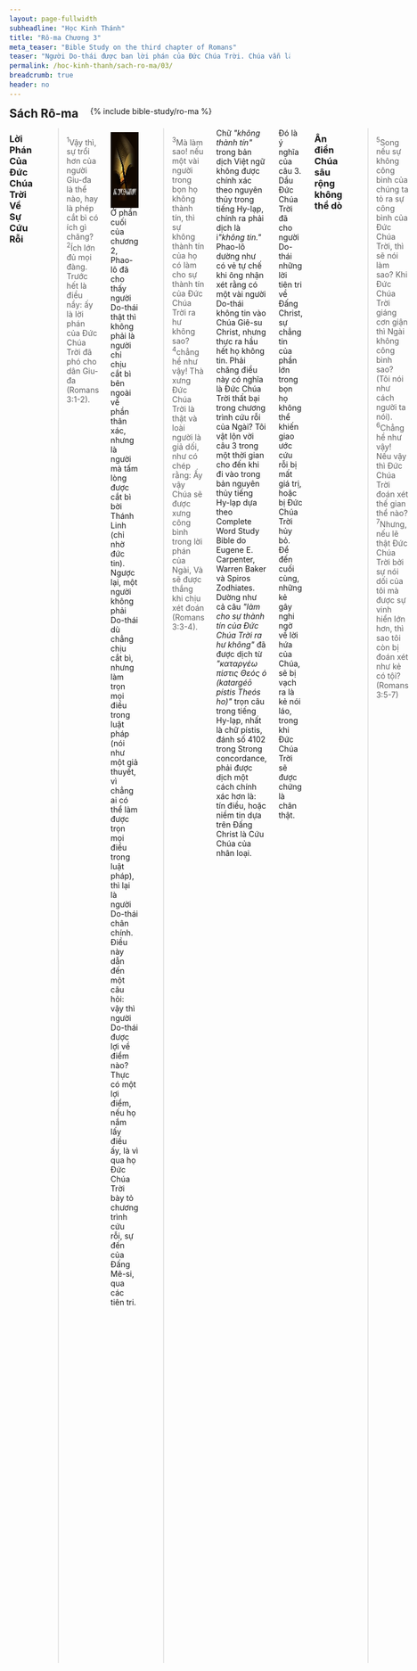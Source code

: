 ```yaml
---
layout: page-fullwidth
subheadline: "Học Kinh Thánh"
title: "Rô-ma Chương 3"
meta_teaser: "Bible Study on the third chapter of Romans"
teaser: "Người Do-thái được ban lời phán của Đức Chúa Trời. Chúa vẫn là Đấng công bình dù những người tin Ngài thất bại về mọi phương diện. Ân điển Chúa sâu rộng không thể dò khi đặt trước bối cảnh của sự bại hoại của nhân gian. Cả nhân loại sống dưới sự nguyền rủa. Mục đích của luật pháp là để kết án cả nhân loại. Giảng về ân điển thì sẽ bị lên án là cổ động cho tội lỗi. Chẳng một ai nhờ luật pháp mà được xưng công bình. Sự công bình của Đức Chúa Trời được ban cho mọi kẻ tin. Được xưng công bình cách nhưng không. Vì sự cứu rỗi là nhờ ân điển và bởi đức tin, do đó không ai có thể khoe mình. Giảng về đức tin thì sẽ bị lên án là bài trừ luật pháp."
permalink: /hoc-kinh-thanh/sach-ro-ma/03/
breadcrumb: true
header: no
---
```

<!--more-->
<div class="row">
<div class="bible-index medium-4 medium-push-8 columns">
<h2 style="margin: 0px">Sách Rô-ma</h2>
        {% include bible-study/ro-ma %}
</div><!-- /.medium-4.columns -->
<div class="medium-8 medium-pull-4 columns" markdown="1">

### Lời Phán Của Đức Chúa Trời Về Sự Cứu Rỗi

> <sup>1</sup>Vậy thì, sự trổi hơn của người Giu-đa là thể nào, hay là phép cắt bì có ích gì chăng? <sup>2</sup>Ích lớn đủ mọi đàng. Trước hết là điều nầy: ấy là lời phán của Đức Chúa Trời đã phó cho dân Giu-đa (Romans 3:1-2).

<div>
<p>
<img alt src="/images/no-condemnation.jpg" style="border: 0px none; margin: 7px 15px 0px 0px; max-width: 100%; height: 136px; padding: 0px; float: left;">
Ở phần cuối của chương 2, Phao-lô đã cho thấy người Do-thái thật thì không phải là người chỉ chịu cắt bì bên ngoài về phần thân xác, nhưng là người mà tấm lòng được cắt bì bời Thánh Linh (chỉ nhờ đức tin). Ngược lại, một người không phải Do-thái dù chẳng chịu cắt bì, nhưng làm trọn mọi điều trong luật pháp (nói như một giả thuyết, vì chẳng ai có thể làm được trọn mọi điều trong luật pháp), thì lại là người Do-thái chân chính. Điều này dẫn đến một câu hỏi: vậy thì người Do-thái được lợi về điểm nào? Thực có một lợi điểm, nếu họ nắm lấy điều ấy, là vì qua họ Đức Chúa Trời bày tỏ chương trình cứu rỗi, sự đến của Đấng Mê-si, qua các tiên tri.
</p>
</div>

> <sup>3</sup>Mà làm sao! nếu một vài người trong bọn họ không thành tín, thì sự không thành tín của họ có làm cho sự thành tín của Đức Chúa Trời ra hư không sao? <sup>4</sup>chẳng hề như vậy! Thà xưng Đức Chúa Trời là thật và loài người là giả dối, như có chép rằng: Ấy vậy Chúa sẽ được xưng công bình trong lời phán của Ngài, Và sẽ được thắng khi chịu xét đoán (Romans 3:3-4).

Chữ <span style="font-style: italic;">"không thành tín"</span> trong bản dịch Việt ngữ không được chính xác theo nguyên thủy trong tiếng Hy-lạp, chính ra phải dịch là i<span style="font-style: italic;">"không tin."</span> Phao-lô dường như có vẻ tự chế khi ông nhận xét rằng có một vài người Do-thái không tin vào Chúa Giê-su Christ, nhưng thực ra hầu hết họ không tin. Phải chăng điều này có nghĩa là Đức Chúa Trời thất bại trong chương trình cứu rỗi của Ngài? Tôi vật lộn vời câu 3 trong một thời gian cho đến khi đi vào trong bản nguyên thủy tiếng Hy-lạp dựa theo Complete Word Study Bible do Eugene E. Carpenter, Warren Baker và Spiros Zodhiates. Dường như cả câu <span style="font-style: italic;">"làm cho sự thành tín của Đức Chúa Trời ra hư không"</span> đã được dịch từ <span style="font-style: italic;">"καταργέω πίστις Θεός ὁ (katargéō pístis Theós ho)"</span> trọn câu trong tiếng Hy-lạp, nhất là chữ pístis, đánh số 4102 trong Strong concordance, phải được dịch một cách chính xác hơn là: tín điều, hoặc niềm tin dựa trên Đấng Christ là Cứu Chúa của nhân loại.

Đó là ý nghĩa của câu 3. Dầu Đức Chúa Trời đã cho người Do-thái những lời tiên tri về Đấng Christ, sự chẳng tin của phần lớn trong bọn họ không thể khiến giao ước cứu rỗi bị mất giá trị, hoặc bị Đức Chúa Trời hủy bỏ. Để đến cuối cùng, những kẻ gây nghi ngờ về lời hứa của Chúa, sẽ bị vạch ra là kẻ nói láo, trong khi Đức Chúa Trời sẽ được chứng là chân thật.

### Ân điển Chúa sâu rộng không thể dò

> <sup>5</sup>Song nếu sự không công bình của chúng ta tỏ ra sự công bình của Đức Chúa Trời, thì sẽ nói làm sao? Khi Đức Chúa Trời giáng cơn giận thì Ngài không công bình sao? (Tôi nói như cách người ta nói). <sup>6</sup>Chẳng hề như vậy! Nếu vậy thì Đức Chúa Trời đoán xét thế gian thể nào? <sup>7</sup>Nhưng, nếu lẽ thật Đức Chúa Trời bởi sự nói dối của tôi mà được sự vinh hiển lớn hơn, thì sao tôi còn bị đoán xét như kẻ có tội? (Romans 3:5-7)

Tôi không rõ tại sao Phao-lô lại viết về điều này. Chính tôi sẽ không bao giờ đặt nên nghi vấn triết lý dường như có ý nói: Chúa cần tôi là người không công bình để Ngài được xưng công bình. Nhưng nếu trong cộng đồng tín hữu Rô-ma có nhiều người Hy-lạp thích triết lý, chắc họ sẽ hỏi, và đó là lý do Phao-lô viết nên điều này. Tôi sẽ không thèm trả lời câu hỏi này, vì những người hỏi như vậy chắc có lẽ chẳng cần nghe câu trả lời. Trong 1 Corinthians 1:22-23 Phao-lô đã viết rằng người Do-thái thì đòi những dấu hiệu, còn người Hy-lạp thì đòi triết lý, còn ông thì chỉ muốn giảng về sự Chúa chịu đóng đình. Có lẽ khi viết thơ Cô-rin-tô Phao-lô đã ý thức rằng trả lời những câu hỏi đó chỉ là vô ích.

### Giảng về ân điển thì sẽ bị lên án là cổ động cho tội lỗi

> <sup>8</sup>Vậy thì, sao chúng ta không làm sự dữ cho được sự lành, như kẻ gièm pha đã cáo và quyết rằng chúng ta dạy điều ấy? Sự đoán phạt những người đó là công bình. (Romans 3:8)
 
Có điều gì về Phao-lô, hay là điều ông thường rao giảng, khiến nhiều người kiện cáo rằng ông thúc dục người ta phạm tội? Phao-lô gọi đây là một sự kiện cáo không dựa trên sự thật. Nếu chúng ta đọc tiếp những phần sau của thơ Rô-ma sẽ thấy nguyên nhân của những sự kiện cáo này. Nhiều người hẳn đã kiện cáo ông dựa trên những điều Phao-lô đã truyền giảng nhiều nơi ông đã đi qua. Họ kiện rằng ông quá dễ dàng về vấn đề tội lỗi, rằng ông khiến ân điển trở nên rẻ mạt, rằng sự ông cứ giảng dạy về ân điển lạ lùng của Chúa khiến người ta phạm tội. 

Phao-lô viết những người đó bị đoán phạt là đáng lắm. Tôi thấy những kẻ xuyên tạc Phao-lô có thể bị đoán phạt về hai phương diện. Một, hiển nhiên là vì họ bị đoán phạt chung với toàn thể thế gian. Hai, là vì Chúa đã mở một con đường mới qua Đấng Christ mà Phao-lô đang rao giảng, con đường cho kẻ có tội được sự sống cách nhưng không, nhưng những kẻ cậy luật pháp không thể chịu được để bất cứ ai được sự cứu rỗi dễ dàng như vậy, họ thà chịu sự đoán xét dưới luật pháp hơn nhìn nhận tình trạng tội lỗi tột cùng và hạ mình giống như những kẻ mà họ gọi là người tội lỗi. Làm sao họ được vào nước trời nếu họ không nhận ân điển nhưng không của Chúa? Đó là sự đoán phạt thứ hai mà Phao-lô đã cảnh cáo họ. Chúa Giê-su hẳn đã nói về những hạng người này trong ngụ ngôn người con hoang đàng, mà người anh đã phàn nàn với cha về sự quá dễ dãi với kẻ đi hoang trở về.

### Cả nhân loại bị dưới sự nguyền rủa

> <sup>9</sup>Thế nào! Chúng ta có điều gì hơn chăng? Chẳng có, vì chúng ta đã tỏ ra rằng người Giu-đa và người Gờ-réc thảy đều phục dưới quyền tội lỗi, <sup>10</sup>như có chép rằng: Chẳng có một người công bình nào hết, dẫu một người cũng không. <sup>11</sup>Chẳng có một người nào hiểu biết, Chẳng có một người nào tìm kiếm Đức Chúa Trời. <sup>12</sup>Chúng nó đều sai lạc cả, thảy cùng nhau ra vô ích; Chẳng có một người làm điều lành, dẫu một người cũng không. <sup>13</sup>Họng chúng nó như huyệt mả mở ra; Dùng lưỡi mình để phỉnh gạt; Dưới môi chúng nó có nọc rắn hổ mang. <sup>14</sup>Miệng chúng nó đầy những lời nguyền rủa và cay đắng. <sup>15</sup>Chúng nó có chơn nhẹ nhàng đặng làm cho đổ máu. <sup>16</sup>Trên đường lối chúng nó rặc những sự tàn hại và khổ nạn, <sup>17</sup>Chúng nó chẳng hề biết con đường bình an. <sup>18</sup>Chẳng có sự kính sợ Đức Chúa Trời ở trước mặt chúng nó. (Romans 3:9-18)
  
<span style="font-style: italic;">"Chúng ta"</span> đây là ai? Rô-ma 1:5-6 (Romans 1:5-6) cho thấy dường như đa số thành phần tín hữu ở hội thánh Rô-ma là người không phải gốc Do-thái.  Thế mà Phao-lô tốn nhiều tâm huyết tìm cách giúp họ đặt vấn đề luật pháp vào đúng chỗ của nó liên hệ đến sự cứu rỗi. Nhưng điều quan trọng là, Do-thái hoặc ngoại bang, hoặc Cơ-đốc Nhân trong thời đại chúng ta, mỗi nhóm người đều có luật pháp riêng, và như thế tất cả đều ở dưới quyền lực của tội lỗi.

Luật pháp có những ảnh hưởng khác nhau tùy theo hạng người. Người Do-thái thì suy nghĩ vì họ có luật pháp Môi-se, họ được nâng lên địa vị cao hơn người ngoại bang. Có lẽ họ được trấn an (dù có thể chỉ là ảo tưởng) rằng những của lễ hi sinh có hiệu năng cất đi tội lỗi của họ, và họ được trở nên người vô tội cho đến khi lại phải dâng của lễ nữa. Nhưng giả dụ sai lầm này cũng đầy dẫy trong thế giới người không thuộc gốc Do-thái. Họ cũng có luật pháp của lương tâm và cách riêng của họ để cúng tế hầu xoa dịu mặc cảm tội lỗi. Tôi đã từng gặp một người, sau khi tôi chia xẻ với ông về Đấng Christ, ông liền tự bênh vực sự công chính của mình bằng cách kể cho tôi nghe những trường hợp ông dùng kỹ năng về y khoa để giúp đỡ những thuyền nhân đang trên đường đi tìm tự do. Chính tổ phụ chúng ta cũng tìm cách che đậy tình trạng tội lỗi của mình bằng chiếc áo đan bằng lá cây.

Do đó Phao-lô thấy điều cần yếu để nhắc nhở họ về công việc thực sự của luật pháp: để bày ra sự hư nát bại hoại của họ, chứ không phải để đem lại sự công bình như họ tưởng.

### Mục đích của luật pháp là để kết án cả nhân loại

> <sup>19</sup>Vả, chúng ta biết rằng những điều mà luật pháp nói, là nói cho mọi kẻ ở dưới luật pháp, hầu cho miệng nào cũng phải ngậm lại, cả thiên hạ đều nhận tội trước mặt Đức Chúa Trời; (Romans 3:19)
   
Những ai ở dưới luật pháp? Rõ ràng Phao-lô viết thơ này cho hội thánh Rô-ma, do đó thành phần đọc thơ này hẳn đa số phải là <span style="font-style: italic;">"dưới luật pháp."</span> Nhưng nếu chúng ta đọc trước Rô-ma 6:14 (Romans 6:14), Phao-lô nhắc nhở hội thánh về sự kiện thực hữu là họ phải biết mình KHÔNG ở dưới luật pháp. Nhưng bằng chứng là Phao-lô đã phải viết thư này, do đó họ cần kiểm lại cho đúng vai trò của luật pháp trong chương trình cứu rỗi của Đức Chúa Trời. Luật pháp chỉ nói với những kẻ ở dưới luật pháp. Các bạn là người Cơ-đốc có ở dưới luật pháp không? Các bạn muốn ở dưới luật pháp? Nhưng Phao-lô nói bạn KHÔNG ở dưới luật pháp (Romans 6:14), vậy thì tôi không hiểu về điều gì? Theo đoạn Kinh thánh này, nếu bạn chọn ở dưới luật pháp, bạn phải ngậm miệng và nhận rằng mình đang ở trong sự sai lầm.

### Chẳng một ai nhờ luật pháp mà được xưng công bình

> <sup>20</sup>Vì chẳng có một người nào bởi việc làm theo luật pháp mà sẽ được xưng công bình trước mặt Ngài, vì luật pháp cho người ta biết tội lỗi. (Romans 3:20)
    
Trái với sự suy tưởng của đại đa số Cơ-đốc Nhân, việc làm dưới sự hướng dẫn của luật pháp không giúp đỡ họ trong mối liên hệ với Đức Chúa Trời, và cũng chẳng giúp họ được sự công bình của Ngài. Thực ra, khi người ta càng cậy vào luật pháp, thì mặc cảm tội lỗi càng gia tăng, vì đó là công việc của luật pháp: gia tăng sự nhận biết tình trạng tội lỗi.

### Sự công bình của Đức Chúa Trời được ban cho mọi kẻ tin

> <sup>21</sup>Nhưng hiện bây giờ, sự công bình của Đức Chúa Trời, mà luật pháp và các đấng tiên tri đều làm chứng cho, đã bày tỏ ra ngoài luật pháp; <sup>22</sup>tức là sự công bình của Đức Chúa Trời, bởi sự tin đến Đức Chúa Jêsus Christ, cho mọi người nào tin, chẳng có phân biệt chi hết, <sup>23</sup>vì mọi người đều đã phạm tội, thiếu mất sự vinh hiển của Đức Chúa Trời. (Romans 3:21-23)

Ngoài luật pháp, có nghĩa là luật pháp không đóng vai trò gì trong sự đem lại sự công bình của Đức Chúa Trời, một sự công bình được ban cho những kẻ tin tách biệt khỏi sự đòi hỏi của luật pháp. Hơn thế nữa, phương cách Chúa ban quà cho nhân loại không phải chỉ có sau khi Đấng Christ đến, nhưng đã được tiên tri và những hình bóng từ xưa qua các tiên tri và Thánh Kinh Cựu Ước.

Chúa ban sự công bình này cho bất cứ ai tin, bằng nhau, và không phân biệt chi hết, vì thực ra chẳng có sự khác biệt gì giữa Cơ-đốc Nhân thiêng liêng hoặc yếu đuối: mọi người đều tội lỗi như nhau, từ giảng sư trên bục giảng cho đến người tội thấp hèn. Chúa Giê-su đã ám chỉ về sự ban cho này trong ngụ ngôn người làm công trong vườn nho (Matthew 20:1-16). Rải rác trong các thơ Phao-lô viết, chúng ta thấy ở đâu có sự cậy luật pháp, ở đó có sự khoe mình (Ephesians 2:8-9), và chúng ta sẽ đọc thấy trong câu 27 sự thách thức của Phao-lô cho những kẻ khoe minh trong luật pháp (Romans 3:27).

### Được xưng công bình cách nhưng không

> <sup>24</sup>Và họ nhờ ân điển Ngài mà được xưng công bình nhưng không, bởi sự chuộc tội đã làm trọn trong Đức Chúa Jêsus Christ. (Romans 3:24)
     
Xưng công bình nhưng không. Không có hàng chữ in nhỏ ở dưới. Không có chữ <span style="font-style: italic;">"thế nhưng."</span> Không cần thêm điều kiện gì cả. Không cần việc làm. Sự ban cho cách nhưng không này ngăn trở sự khoe mình của những người ỷ lại vào luật pháp để tôn mình vào địa vị cao hơn những kẻ khác. Vì mọi người đều phạm tội và thiếu mất sự vinh hiển của Đức Chúa Trời, do đó chẳng một ai thiêng liêng hơn ai. Chắc chắn những điều Phao-lô viết ở đây không phải là mới lạ với những người ở cùng thời với ông, và chắc chắn đây cũng là lý do họ lên án Phao-lô là làm cho người ta dễ phạm tội (Romans 3:8). Sự rộng lượng đối với người con hoang đàng là duyên cớ gây nên sự bất bình của người anh: Cha ơi, cha quá dễ dãi với thằng em vô ơn, và không xứng đáng!

> <sup>25</sup>Là Đấng Đức Chúa Trời đã lập làm của lễ chuộc tội, bởi đức tin trong huyết Đấng ấy. Ngài đã bày tỏ sự công bình mình như vậy, vì đã bỏ qua các tội phạm trước kia, <sup>26</sup>trong buổi Ngài nhịn nhục; tức là Ngài đã tỏ ra sự công bình Ngài trong thời hiện tại, tỏ ra mình là công bình và xưng công bình kẻ nào tin đến Đức Chúa Jêsus. (Romans 3:25-26)

Của lễ chuộc tội được dâng lên ở một nơi gọi là ngai ân điển, nắp của hòm giao ước mà huyết của con sinh tế được vảy lên vào mỗi Ngày Lễ Chuộc Tội trong Thánh Kinh Cựu Ước. Nhưng sự rảy huyết lên ngai ân điển này, để tha tội, qua sự hy sinh của Chúa Giê-su là một biến cố một lần đủ cả, không được lập lại cho đến đời đời. Và ai xin thì sẽ được, miễn là tin.

Sự hy sinh của Chúa Giê-su có hiệu lực để tha tội cho toàn thể nhân loại từ buổi sáng thế. Thế còn sau khi Chúa sống lại và từ đó về sau? Nếu các tội lỗi sau đó không được kể, thì chắc Chúa Giê-su lại phải chịu đóng đinh nữa? Thực ra Phao-lô có nói đến điều này khi ông trích lời tiên tri trong Cựu Ước trong Thi-thiên 32 (Psalms 32; Romans 4:7-8).

Tóm lại, sự thành tín là của Chúa Giê-su chứ không phải của chúng ta. Chúng ta đặt niềm tin nơi Chúa, nhưng Ngài là Đấng thành tín đến nỗi hi sinh trên câp thập tự.

### Ân-điển/Đức-tin = Không khoe mình

> <sup>27</sup>Vậy thì sự khoe mình ở đâu? Đã bị trừ bỏ rồi. Bởi luật pháp nào? Luật pháp của việc làm chăng? Không phải, nhưng bởi luật pháp của đức tin; <sup>28</sup>vì chúng ta kể rằng người ta được xưng công bình bởi đức tin, chớ không bởi việc làm theo luật pháp. (Romans 3:27-28)

Đến đây chúng ta phải thấy có một sự trái nghịch giữa đức tin và việc làm; trái nghịch về phương diện đâu là nguồn dẫn chúng ta đến sự công bình của Đức Chúa Trời, nhưng không trái nghịch về phương diện mỗi thứ đóng một vai trò khác nhau. Việc làm không được dùng với mục đích, và sẽ chẳng bao giờ, làm phương tiện dẫn đến sự công bình của Đức Chúa Trời. Và ngay cả khi việc làm được thực hiện qua một người, không thể nào là việc làm đến từ xác thịt, nhưng từ Đức Chúa Trời qua người đó hầu đến cuối cùng mọi vinh quang đều qui về Chúa. Công việc duy nhất, công việc được Chúa cho phép, là tin vào Đấng Chúa đã sai đến (John 6:29).

> <sup>29</sup>Hay là, Đức Chúa Trời chỉ là Đức Chúa Trời của dân Giu-đa sao? Há chẳng phải cũng là Đức Chúa Trời của dân ngoại ư? Phải, Ngài cũng là của dân ngoại nữa; <sup>30</sup>Vì chỉ có một Đức Chúa Trời, là Đấng làm cho kẻ chịu cắt bì được xưng công bình bởi đức tin, cũng làm cho kẻ không chịu cắt bì được xưng công bình bởi đức tin nữa. (Romans 3:29-30)

Người Do-thái đã lầm lẫn khi nghĩ rằng vì họ được ban cho lời phán của Đức Chúa Trời, họ đương nhiên được cũng được ban cho sự công bình. Nhưng Phao-lô đã cho biết thực sự không phải như vậy. Được ban cho luật pháp chẳng có ích gì cho đến khi làm trọn mọi điều luật pháp dạy bảo, nếu không làm theo, thì dù đã cắt bì cũng kể như không; người ngoại không phải Do-thái dù không có luật pháp, nhưng nếu họ làm theo, thì còn được một phép cắt bì tốt hơn, đó là sự cắt bì trong tim. Chúng ta đã học về điều này trong phần trước của thư này. Thực ra Đức Chúa Trời có chương trình cứu rỗi cho cả người Do-thái và người ngoại.

Phao-lô đã động đến một vấn đề đối chọi với niềm tin của người Do-thái khi ông nói Đức Chúa Trời xưng công bình cho cả người ngoại bang là những người không có luật pháp, như ông đã viết về điều này trong câu 21 (Romans 3:21). Điều này dẫn đến sự kiện cáo thứ nhì rằng giáo điều của Phao-lô cổ động sự loại bỏ luật pháp, mà Phao-lô sẽ nói đến trong câu Kinh thánh tiếp theo sau. Sự kiện cáo thứ nhất nói rằng sự rao giảng của Phao-lô khiến cho người ta tìm cớ phạm tội (Romans 3:8). Do đó chúng ta không lấy làm lạ khi những người cậy luật pháp của thời Chúa Giê-su thấy trong Ngài những điều mà Phao-lô đang rao giảng trong thế gian, và được ghi nhận lại trong thơ Rô-ma.

### Giảng về đức tin thì sẽ bị lên án là bài trừ luật pháp

> <sup>31</sup>Vậy, chúng ta nhơn đức tin mà bỏ luật pháp hay sao? Chẳng hề như vậy! Trái lại, chúng ta làm vững bền luật pháp. (Romans 3:21)

Ai là kẻ nói rằng những người nói nhiều về sự cứu rỗi bởi ân điển qua đức tin thì cố tìm cách loại bỏ luật pháp? Chẳng hề như vậy! Chính là vì luật pháp mà Chúa Giê-su đã phải chết trên cây thập tự. Luật pháp sẽ còn lên tiếng mãi hầu cho mọi miệng phải ngậm lại, và mọi người phải thấy họ thiếu mất sự vinh hiển của Chúa là dường nào.

</div><!-- /.medium-8.columns -->
</div><!-- /.row -->
